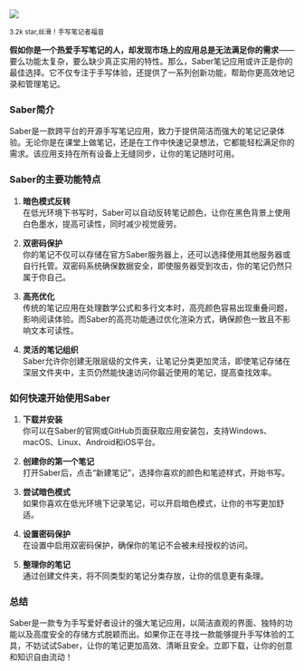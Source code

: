 <img src="/assets/image/250531-saber.png"/> 

<small>3.2k star,丝滑！手写笔记者福音</small>

**假如你是一个热爱手写笔记的人，却发现市场上的应用总是无法满足你的需求**——要么功能太复杂，要么缺少真正实用的特性。那么，Saber笔记应用或许正是你的最佳选择。它不仅专注于手写体验，还提供了一系列创新功能，帮助你更高效地记录和管理笔记。

### **Saber简介**
Saber是一款跨平台的开源手写笔记应用，致力于提供简洁而强大的笔记记录体验。无论你是在课堂上做笔记，还是在工作中快速记录想法，它都能轻松满足你的需求。该应用支持在所有设备上无缝同步，让你的笔记随时可用。

### **Saber的主要功能特点**
1. **暗色模式反转**  
   在低光环境下书写时，Saber可以自动反转笔记颜色，让你在黑色背景上使用白色墨水，提高可读性，同时减少视觉疲劳。

2. **双密码保护**  
   你的笔记不仅可以存储在官方Saber服务器上，还可以选择使用其他服务器或自行托管。双密码系统确保数据安全，即使服务器受到攻击，你的笔记仍然只属于你自己。

3. **高亮优化**  
   传统的笔记应用在处理数学公式和多行文本时，高亮颜色容易出现重叠问题，影响阅读体验。而Saber的高亮功能通过优化渲染方式，确保颜色一致且不影响文本可读性。

4. **灵活的笔记组织**  
   Saber允许你创建无限层级的文件夹，让笔记分类更加灵活，即使笔记存储在深层文件夹中，主页仍然能快速访问你最近使用的笔记，提高查找效率。

### **如何快速开始使用Saber**
1. **下载并安装**  
   你可以在Saber的官网或GitHub页面获取应用安装包，支持Windows、macOS、Linux、Android和iOS平台。

2. **创建你的第一个笔记**  
   打开Saber后，点击“新建笔记”，选择你喜欢的颜色和笔迹样式，开始书写。

3. **尝试暗色模式**  
   如果你喜欢在低光环境下记录笔记，可以开启暗色模式，让你的书写更加舒适。

4. **设置密码保护**  
   在设置中启用双密码保护，确保你的笔记不会被未经授权的访问。

5. **整理你的笔记**  
   通过创建文件夹，将不同类型的笔记分类存放，让你的信息更有条理。

### **总结**
Saber是一款专为手写爱好者设计的强大笔记应用，以简洁直观的界面、独特的功能以及高度安全的存储方式脱颖而出。如果你正在寻找一款能够提升手写体验的工具，不妨试试Saber，让你的笔记更加高效、清晰且安全。立即下载，让你的创意和知识自由流动！